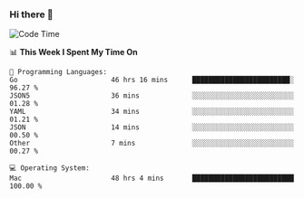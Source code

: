 ### Hi there 👋

<!--
**CrazyCollin/crazycollin** is a ✨ _special_ ✨ repository because its `README.md` (this file) appears on your GitHub profile.

Here are some ideas to get you started:

- 🔭 I’m currently working on ...
- 🌱 I’m currently learning ...
- 👯 I’m looking to collaborate on ...
- 🤔 I’m looking for help with ...
- 💬 Ask me about ...
- 📫 How to reach me: ...
- 😄 Pronouns: ...
- ⚡ Fun fact: ...
-->

<!--START_SECTION:waka-->
![Code Time](http://img.shields.io/badge/Code%20Time-4%2C053%20hrs%2038%20mins-blue)

📊 **This Week I Spent My Time On** 

```text
💬 Programming Languages: 
Go                       46 hrs 16 mins      ████████████████████████░   96.27 % 
JSON5                    36 mins             ░░░░░░░░░░░░░░░░░░░░░░░░░   01.28 % 
YAML                     34 mins             ░░░░░░░░░░░░░░░░░░░░░░░░░   01.21 % 
JSON                     14 mins             ░░░░░░░░░░░░░░░░░░░░░░░░░   00.50 % 
Other                    7 mins              ░░░░░░░░░░░░░░░░░░░░░░░░░   00.27 % 

💻 Operating System: 
Mac                      48 hrs 4 mins       █████████████████████████   100.00 % 
```


<!--END_SECTION:waka-->

